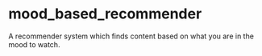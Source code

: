# mood_based_recommender
A recommender system which finds content based on what you are in the mood to watch.

